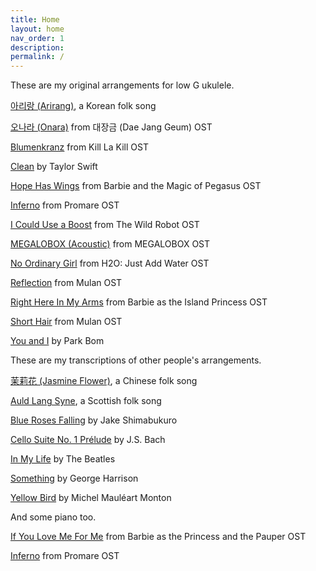 ```yaml
---
title: Home
layout: home
nav_order: 1
description:
permalink: /
---
```


These are my original arrangements for low G ukulele.

<p class="space"></p>

<a href="{{site.baseurl}}/tabs/Arirang.pdf" target="_blank">아리랑 (Arirang)</a>, a Korean folk song

<a href="{{site.baseurl}}/tabs/Onara.pdf" target="_blank">오나라 (Onara)</a> from 대장금 (Dae Jang Geum) OST

<a href="{{site.baseurl}}/tabs/Blumenkranz.pdf" target="_blank">Blumenkranz</a> from Kill La Kill OST

<a href="{{site.baseurl}}/tabs/Clean.pdf" target="_blank">Clean</a> by Taylor Swift

<a href="{{site.baseurl}}/tabs/Hope_Has_Wings.pdf" target="_blank">Hope Has Wings</a> from Barbie and the Magic of Pegasus OST

<a href="{{site.baseurl}}/tabs/Inferno.pdf" target="_blank">Inferno</a> from Promare OST

<a href="{{site.baseurl}}/tabs/I_Could_Use_a_Boost.pdf" target="_blank">I Could Use a Boost</a> from The Wild Robot OST

<a href="{{site.baseurl}}/tabs/MEGALOBOX_(Acoustic).pdf" target="_blank">MEGALOBOX (Acoustic)</a> from MEGALOBOX OST

<a href="{{site.baseurl}}/tabs/No_Ordinary_Girl.pdf" target="_blank">No Ordinary Girl</a> from H2O: Just Add Water OST

<a href="{{site.baseurl}}/tabs/Reflection.pdf" target="_blank">Reflection</a> from Mulan OST

<a href="{{site.baseurl}}/tabs/Right_Here_In_My_Arms.pdf" target="_blank">Right Here In My Arms</a> from Barbie as the Island Princess OST

<a href="{{site.baseurl}}/tabs/Short_Hair.pdf" target="_blank">Short Hair</a> from Mulan OST

<a href="{{site.baseurl}}/tabs/You_and_I.pdf" target="_blank">You and I</a> by Park Bom

<p class="space"></p>

These are my transcriptions of other people's arrangements.

<p class="space"></p>

<a href="{{site.baseurl}}/tabs/Jasmine_Flower.pdf" target="_blank">茉莉花 (Jasmine Flower)</a>, a Chinese folk song

<a href="{{site.baseurl}}/tabs/Auld_Lang_Syne.pdf" target="_blank">Auld Lang Syne</a>, a Scottish folk song <a href="https://www.instagram.com/p/Cty2Ps2rEMO/" target="_blank"><i class="fas fa-external-link-alt"></i></a>

<a href="{{site.baseurl}}/tabs/Blue_Roses_Falling.pdf" target="_blank">Blue Roses Falling</a> by Jake Shimabukuro <a href="https://www.youtube.com/watch?v=fzvFqVZvDV8" target="_blank"><i class="fas fa-external-link-alt"></i></a>

<a href="{{site.baseurl}}/tabs/Cello_Suite_No_1_Prelude.pdf" target="_blank">Cello Suite No. 1 Prélude</a> by J.S. Bach

<a href="{{site.baseurl}}/tabs/In_My_Life.pdf" target="_blank">In My Life</a> by The Beatles <a href="https://youtu.be/0kjNS91o1E4?feature=shared&t=1724" target="_blank"><i class="fas fa-external-link-alt"></i></a>

<a href="{{site.baseurl}}/tabs/Something.pdf" target="_blank">Something</a> by George Harrison <a href="https://www.youtube.com/watch?v=naJlZujI2Ps" target="_blank"><i class="fas fa-external-link-alt"></i></a>

<a href="{{site.baseurl}}/tabs/Yellow_Bird.pdf" target="_blank">Yellow Bird</a> by Michel Mauléart Monton

<p class="space"></p>

And some piano too.

<p class="space"></p>
 
<a href="{{site.baseurl}}/tabs/piano_If_You_Love_Me_For_Me.pdf" target="_blank">If You Love Me For Me</a> from Barbie as the Princess and the Pauper OST <a href="https://www.youtube.com/watch?v=SMe10v_rRbo" target="_blank"><i class="fas fa-external-link-alt"></i></a>

<a href="{{site.baseurl}}/tabs/piano_Inferno.pdf" target="_blank">Inferno</a> from Promare OST <a href="https://youtu.be/-eRd8akV9Mk?feature=shared&t=107" target="_blank"><i class="fas fa-external-link-alt"></i></a>
